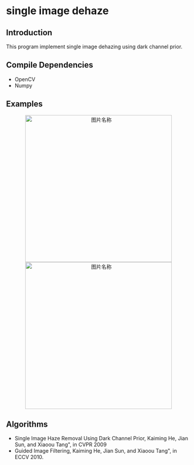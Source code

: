 # single image dehaze
## Introduction
This program implement single image dehazing using dark channel prior. 

## Compile Dependencies
- OpenCV
- Numpy

## Examples
<center>
<img src="./image/15.png"  height = "400" alt="图片名称" />
<img src="./image/J.png"   height = "400" alt="图片名称" />
</center>


## Algorithms
- Single Image Haze Removal Using Dark Channel Prior, Kaiming He, Jian Sun, and Xiaoou Tang", in CVPR 2009 
- Guided Image Filtering, Kaiming He, Jian Sun, and Xiaoou Tang", in ECCV 2010.
